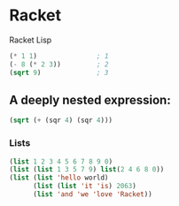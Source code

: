 # Racket
Racket Lisp

```lisp 
(* 1 1)               ; 1
(- 8 (* 2 3))         ; 2
(sqrt 9)              ; 3
```

## A deeply nested expression:

```lisp
(sqrt (+ (sqr 4) (sqr 4)))
```

### Lists

```lisp
(list 1 2 3 4 5 6 7 8 9 0)
(list (list 1 3 5 7 9) list(2 4 6 8 0))
(list (list 'hello world) 
      (list (list 'it 'is) 2063)
      (list 'and 'we 'love 'Racket))
```